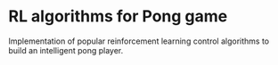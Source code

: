 # RL algorithms for Pong game

Implementation of popular reinforcement learning control algorithms to build an intelligent pong player.

